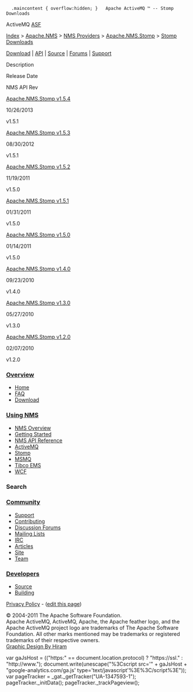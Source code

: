       .maincontent { overflow:hidden; }   Apache ActiveMQ ™ -- Stomp Downloads 

ActiveMQ [ASF](http://www.apache.org)

[Index](index.html) > [Apache.NMS](apachenms.html) > [NMS Providers](nms-providers.html) > [Apache.NMS.Stomp](apachenmsstomp.html) > [Stomp Downloads](stomp-downloads.html)

[Download](download.html) | [API](nms-api.html) | [Source](source.html) | [Forums](http://activemq.apache.org/discussion-forums.html) | [Support](http://activemq.apache.org/support.html)

Description

Release Date

NMS API Rev

[Apache.NMS.Stomp v1.5.4](apachenmsstomp-v154.html)

10/26/2013

v1.5.1

[Apache.NMS.Stomp v1.5.3](apachenmsstomp-v153.html)

08/30/2012

v1.5.1

[Apache.NMS.Stomp v1.5.2](apachenmsstomp-v152.html)

11/19/2011

v1.5.0

[Apache.NMS.Stomp v1.5.1](apachenmsstomp-v151.html)

01/31/2011

v1.5.0

[Apache.NMS.Stomp v1.5.0](apachenmsstomp-v150.html)

01/14/2011

v1.5.0

[Apache.NMS.Stomp v1.4.0](apachenmsstomp-v140.html)

09/23/2010

v1.4.0

[Apache.NMS.Stomp v1.3.0](apachenmsstomp-v130.html)

05/27/2010

v1.3.0

[Apache.NMS.Stomp v1.2.0](apachenmsstomp-v120.html)

02/07/2010

v1.2.0

### [Overview](overview.html)

*   [Home](index.html)
*   [FAQ](faq.html)
*   [Download](download.html)

### [Using NMS](using-nms.html)

*   [NMS Overview](apachenms.html)
*   [Getting Started](nms.html)
*   [NMS API Reference](nms-api.html)
*   [ActiveMQ](apachenmsactivemq.html)
*   [Stomp](apachenmsstomp.html)
*   [MSMQ](apachenmsmsmq.html)
*   [Tibco EMS](apachenmsems.html)
*   [WCF](apachenmswcf.html)

### Search

   

### [Community](community.html)

*   [Support](support.html)
*   [Contributing](http://activemq.apache.org/contributing.html)
*   [Discussion Forums](http://activemq.apache.org/discussion-forums.html)
*   [Mailing Lists](http://activemq.apache.org/mailing-lists.html)
*   [IRC](irc://irc.codehaus.org/activemq)
*   [Articles](articles.html)
*   [Site](site.html)
*   [Team](http://activemq.apache.org/team.html)

### [Developers](developers.html)

*   [Source](source.html)
*   [Building](building.html)

[Privacy Policy](http://activemq.apache.org/privacy-policy.html) \- ([edit this page](https://cwiki.apache.org/confluence/pages/editpage.action?pageId=25201660))

© 2004-2011 The Apache Software Foundation.  
Apache ActiveMQ, ActiveMQ, Apache, the Apache feather logo, and the Apache ActiveMQ project logo are trademarks of The Apache Software Foundation. All other marks mentioned may be trademarks or registered trademarks of their respective owners.  
[Graphic Design By Hiram](http://hiramchirino.com)

var gaJsHost = (("https:" == document.location.protocol) ? "https://ssl." : "http://www."); document.write(unescape("%3Cscript src='" + gaJsHost + "google-analytics.com/ga.js' type='text/javascript'%3E%3C/script%3E")); var pageTracker = \_gat.\_getTracker("UA-1347593-1"); pageTracker.\_initData(); pageTracker.\_trackPageview();